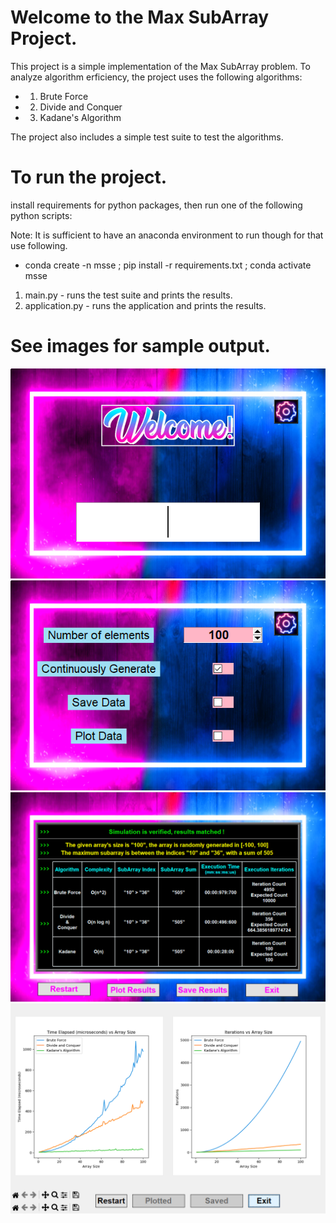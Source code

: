 
# Welcome to the Max SubArray Project.

This project is a simple implementation of the Max SubArray problem. To analyze algorithm erficiency, the project uses the following algorithms:

* 1. Brute Force
* 2. Divide and Conquer
* 3. Kadane's Algorithm

The project also includes a simple test suite to test the algorithms.

# To run the project.

install requirements for python packages, then run one of the following python scripts:

Note: It is sufficient to have an anaconda environment to run though for that use following.
* conda create -n msse ; pip install -r requirements.txt ; conda activate msse

1. main.py - runs the test suite and prints the results.
2. application.py - runs the application and prints the results.

# See images for sample output.

![Main Menu](Assets/MD_ASSETS/mainmenu.png)
![Settings Menu](Assets/MD_ASSETS/settingsmenu.png)
![Canvas](Assets/MD_ASSETS/experimentmenu1.png)
![Experiment](Assets/MD_ASSETS/experimentmenu2.png)
